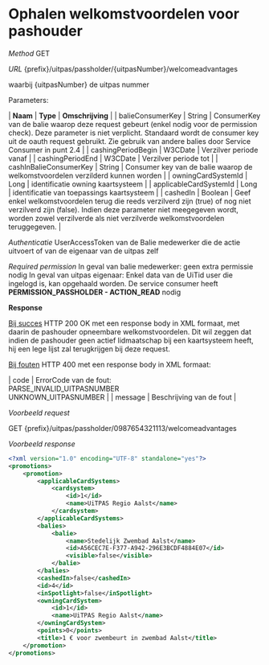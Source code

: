---
---

# Ophalen welkomstvoordelen voor pashouder

_Method_
GET

_URL_
{prefix}/uitpas/passholder/{uitpasNumber}/welcomeadvantages

waarbij {uitpasNumber} de uitpas nummer

Parameters:

| **Naam** | **Type** | **Omschrijving** |
| balieConsumerKey | String | ConsumerKey van de balie waarop deze request gebeurt (enkel nodig voor de permission check). Deze parameter is niet verplicht. Standaard wordt de consumer key uit de oauth request gebruikt. Zie gebruik van andere balies door Service Consumer in punt 2.4 |
| cashingPeriodBegin | W3CDate | Verzilver periode vanaf |
| cashingPeriodEnd | W3CDate | Verzilver periode tot |
| cashInBalieConsumerKey | String | Consumer key van de balie waarop de welkomstvoordelen verzilderd kunnen worden |
| owningCardSystemId | Long | identificatie owning kaartsysteem |
| applicableCardSystemId | Long | identificatie van toepassings kaartsysteem |
| cashedIn | Boolean | Geef enkel welkomstvoordelen terug die reeds verzilverd zijn (true) of nog niet verzilverd zijn (false). Indien deze parameter niet meegegeven wordt, worden zowel verzilverde als niet verzilverde welkomstvoordelen teruggegeven. |

_Authenticatie_
UserAccessToken van de Balie medewerker die de actie uitvoert of van de eigenaar van de uitpas zelf

_Required permission_
In geval van balie medewerker: geen extra permissie nodig
In geval van uitpas eigenaar: Enkel data van de UiTid user die ingelogd is, kan opgehaald worden. De service consumer heeft **PERMISSION_PASSHOLDER - ACTION_READ** nodig

**Response**

<u>Bij succes</u>
HTTP 200 OK met een response body in XML formaat, met daarin de pashouder opneembare welkomstvoordelen. Dit wil zeggen dat indien de pashouder geen actief lidmaatschap bij een kaartsysteem heeft, hij een lege lijst zal terugkrijgen bij deze request.

<u>Bij fouten</u>
HTTP 400 met een response body in XML formaat:

| code | ErrorCode van de fout:<br>PARSE_INVALID_UITPASNUMBER<br>UNKNOWN_UITPASNUMBER |
| message | Beschrijving van de fout |

_Voorbeeld request_

GET {prefix}/uitpas/passholder/0987654321113/welcomeadvantages

_Voorbeeld response_


~~~xml
<?xml version="1.0" encoding="UTF-8" standalone="yes"?>
<promotions>
    <promotion>
        <applicableCardSystems>
            <cardsystem>
                <id>1</id>
                <name>UiTPAS Regio Aalst</name>
            </cardsystem>
        </applicableCardSystems>
        <balies>
            <balie>
                <name>Stedelijk Zwembad Aalst</name>
                <id>A56CEC7E-F377-A942-296E3BCDF4884E07</id>
                <visible>false</visible>
            </balie>
        </balies>
        <cashedIn>false</cashedIn>
        <id>4</id>
        <inSpotlight>false</inSpotlight>
        <owningCardSystem>
            <id>1</id>
            <name>UiTPAS Regio Aalst</name>
        </owningCardSystem>
        <points>0</points>
        <title>1 € voor zwembeurt in zwembad Aalst</title>
    </promotion>
</promotions>
~~~
